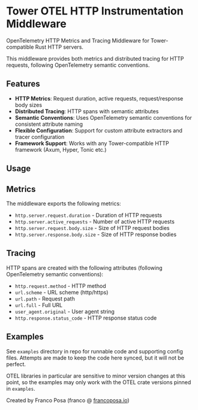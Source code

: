 # Tower OTEL HTTP Instrumentation Middleware

OpenTelemetry HTTP Metrics and Tracing Middleware for Tower-compatible Rust HTTP servers.

This middleware provides both metrics and distributed tracing for HTTP requests, following OpenTelemetry semantic conventions.

## Features

- **HTTP Metrics**: Request duration, active requests, request/response body sizes
- **Distributed Tracing**: HTTP spans with semantic attributes
- **Semantic Conventions**: Uses OpenTelemetry semantic conventions for consistent attribute naming
- **Flexible Configuration**: Support for custom attribute extractors and tracer configuration
- **Framework Support**: Works with any Tower-compatible HTTP framework (Axum, Hyper, Tonic etc.)

## Usage

## Metrics

The middleware exports the following metrics:

- `http.server.request.duration` - Duration of HTTP requests
- `http.server.active_requests` - Number of active HTTP requests  
- `http.server.request.body.size` - Size of HTTP request bodies
- `http.server.response.body.size` - Size of HTTP response bodies

## Tracing

HTTP spans are created with the following attributes (following OpenTelemetry semantic conventions):

- `http.request.method` - HTTP method
- `url.scheme` - URL scheme (http/https)
- `url.path` - Request path
- `url.full` - Full URL
- `user_agent.original` - User agent string
- `http.response.status_code` - HTTP response status code

## Examples

See `examples` directory in repo for runnable code and supporting config files.
Attempts are made to keep the code here synced, but it will not be perfect.

OTEL libraries in particular are sensitive to minor version changes at this point,
so the examples may only work with the OTEL crate versions pinned in `examples`.

Created by Franco Posa (franco @ [francoposa.io](https://francoposa.io))
